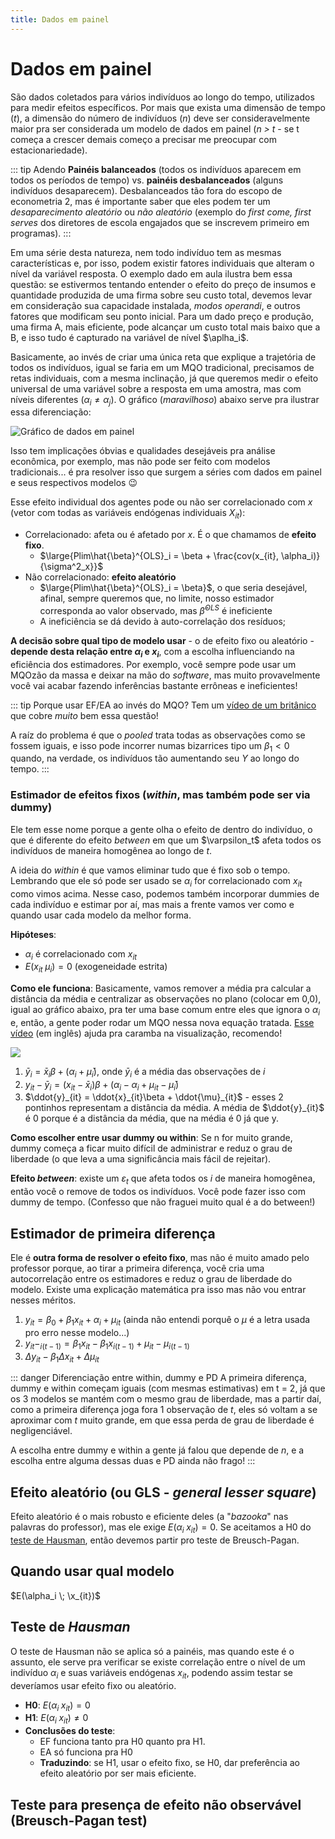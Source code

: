 ```yaml
---
title: Dados em painel
---
```


# Dados em painel

São dados coletados para vários indivíduos ao longo do tempo, utilizados para medir efeitos específicos. Por mais que exista uma dimensão de tempo (_t_), a dimensão do número de indivíduos (_n_) deve ser consideravelmente maior pra ser considerada um modelo de dados em painel (_n > t_ - se t começa a crescer demais começo a precisar me preocupar com estacionariedade).

::: tip Adendo
**Painéis balanceados** (todos os indivíduos aparecem em todos os períodos de tempo) vs. **painéis desbalanceados** (alguns indivíduos desaparecem). Desbalanceados tão fora do escopo de econometria 2, mas é importante saber que eles podem ter um _desaparecimento aleatório_ ou _não aleatório_ (exemplo do _first come, first serves_ dos diretores de escola engajados que se inscrevem primeiro em programas).
:::

Em uma série desta natureza, nem todo indivíduo tem as mesmas características e, por isso, podem existir fatores individuais que alteram o nível da variável resposta. O exemplo dado em aula ilustra bem essa questão: se estivermos tentando entender o efeito do preço de insumos e quantidade produzida de uma firma sobre seu custo total, devemos levar em consideração sua capacidade instalada, _modos operandi_, e outros fatores que modificam seu ponto inicial. Para um dado preço e produção, uma firma A, mais eficiente, pode alcançar um custo total mais baixo que a B, e isso tudo é capturado na variável de nível $\aplha_i$.

Basicamente, ao invés de criar uma única reta que explique a trajetória de todos os indivíduos, igual se faria em um MQO tradicional, precisamos de retas individuais, com a mesma inclinação, já que queremos medir o efeito universal de uma variável sobre a resposta em uma amostra, mas com níveis diferentes ($\alpha_i \neq \alpha_j$). O gráfico (_maravilhoso_) abaixo serve pra ilustrar essa diferenciação:

![Gráfico de dados em painel](/econometria/dados-em-painel.JPG)

Isso tem implicações óbvias e qualidades desejáveis pra análise econômica, por exemplo, mas não pode ser feito com modelos tradicionais... é pra resolver isso que surgem a séries com dados em painel e seus respectivos modelos :wink:

Esse efeito individual dos agentes pode ou não ser correlacionado com _x_ (vetor com todas as variáveis endógenas individuais $X_{it}$):

- Correlacionado: afeta ou é afetado por _x_. É o que chamamos de **efeito fixo**.
  - $\large{Plim\hat{\beta}^{OLS}_i = \beta + \frac{cov(x_{it}, \alpha_i)}{\sigma^2_x}}$
- Não correlacionado: **efeito aleatório**
  - $\large{Plim\hat{\beta}^{OLS}_i = \beta}$, o que seria desejável, afinal, sempre queremos que, no limite, nosso estimador corresponda ao valor observado, mas $\hat{\beta}^{OLS}$ é ineficiente
  - A ineficiência se dá devido à auto-correlação dos resíduos;

**A decisão sobre qual tipo de modelo usar** - o de efeito fixo ou aleatório - **depende desta relação entre $\alpha_i$ e $x_i$**, com a escolha influenciando na eficiência dos estimadores. Por exemplo, você sempre pode usar um MQOzão da massa e deixar na mão do _software_, mas muito provavelmente você vai acabar fazendo inferências bastante errôneas e ineficientes!

::: tip Porque usar EF/EA ao invés do MQO?
Tem um [vídeo de um britânico](https://www.youtube.com/watch?v=1SchyQ77VFg) que cobre _muito_ bem essa questão!

A raíz do problema é que o _pooled_ trata todas as observações como se fossem iguais, e isso pode incorrer numas bizarrices tipo um $\beta_1 < 0$ quando, na verdade, os indivíduos tão aumentando seu $Y$ ao longo do tempo.
:::

### Estimador de efeitos fixos (_within_, mas também pode ser via dummy)

Ele tem esse nome porque a gente olha o efeito de dentro do indivíduo, o que é diferente do efeito _between_ em que um $\varpsilon_t$ afeta todos os indivíduos de maneira homogênea ao longo de _t_.

A ideia do _within_ é que vamos eliminar tudo que é fixo sob o tempo. Lembrando que ele só pode ser usado se $\alpha_i$ for correlacionado com $x_{it}$ como vimos acima. Nesse caso, podemos também incorporar dummies de cada indivíduo e estimar por aí, mas mais a frente vamos ver como e quando usar cada modelo da melhor forma.

**Hipóteses**:

- $\alpha_i$   é correlacionado com $x_{it}$
- $E(x_{it} \; \mu_i) = 0$ (exogeneidade estrita)

**Como ele funciona**: Basicamente, vamos remover a média pra calcular a distância da média e centralizar as observações no plano (colocar em 0,0), igual ao gráfico abaixo, pra ter uma base comum entre eles que ignora o $\alpha_i$ e, então, a gente poder rodar um MQO nessa nova equação tratada. [Esse vídeo](https://www.youtube.com/watch?v=1SchyQ77VFg) (em inglês) ajuda pra caramba na visualização, recomendo!

![](/econometria/grafico-efeito-fixo.JPG)

1. $\bar{y}_i = \bar{x}_i\beta + (\alpha_i + \bar{\mu}_i)$, onde $\bar{y}_i$ é a média das observações de _i_
1. $y_{it} - \bar{y}_i = (x_{it} - \bar{x}_i)\beta + (\alpha_i - \alpha_i + \mu_{it} - \bar{\mu}_i)$
1. $\ddot{y}_{it} = \ddot{x}_{it}\beta + \ddot{\mu}_{it}$ - esses 2 pontinhos representam a distância da média. A média de $\ddot{y}_{it}$ é 0 porque é a distância da média, que na média é 0 já que y.

**Como escolher entre usar dummy ou within**: Se n for muito grande, dummy começa a ficar muito difícil de administrar e reduz o grau de liberdade (o que leva a uma significância mais fácil de rejeitar).

**Efeito _between_**: existe um $\varepsilon_t$ que afeta todos os _i_ de maneira homogênea, então você o remove de todos os indivíduos. Você pode fazer isso com dummy de tempo. (Confesso que não fraguei muito qual é a do between!)


## Estimador de primeira diferença

Ele é **outra forma de resolver o efeito fixo**, mas não é muito amado pelo professor porque, ao tirar a primeira diferença, você cria uma autocorrelação entre os estimadores e reduz o grau de liberdade do modelo. Existe uma explicação matemática pra isso mas não vou entrar nesses méritos.

1. $y_{it} = \beta_0 + \beta_1x_{it} + \alpha_i + \mu_{it}$ (ainda não entendi porquê o $\mu$ é a letra usada pro erro nesse modelo...)
1. $y_{it} - _{i(t-1)} = \beta_1x_{it} - \beta_1x_{i(t-1)} + \mu_{it} - \mu_{i(t-1)}$
1. $\Delta y_{it} - \beta_1\Delta x_{it} + \Delta \mu_{it}$

::: danger Diferenciação entre within, dummy e PD
A primeira diferença, dummy e within começam iguais (com mesmas estimativas) em t = 2, já que os 3 modelos se mantém com o mesmo grau de liberdade, mas a partir daí, como a primeira diferença joga fora 1 observação de _t_, eles só voltam a se aproximar com _t_ muito grande, em que essa perda de grau de liberdade é negligenciável.

A escolha entre dummy e within a gente já falou que depende de _n_, e a escolha entre alguma dessas duas e PD ainda não frago!
:::

## Efeito aleatório (ou GLS - _general lesser square_)

Efeito aleatório é o mais robusto e eficiente deles (a "_bazooka_" nas palavras do professor), mas ele exige $E(\alpha_i \; x_{it}) = 0$. Se aceitamos a H0 do [teste de Hausman](#teste-de-hausman), então devemos partir pro teste de Breusch-Pagan.

## Quando usar qual modelo

$E(\alpha_i \; \x_{it})$

## Teste de _Hausman_

O teste de Hausman não se aplica só a painéis, mas quando este é o assunto, ele serve pra verificar se existe correlação entre o nível de um indivíduo $\alpha_i$ e suas variáveis endógenas $x_{it}$, podendo assim testar se deveríamos usar efeito fixo ou aleatório.

- **H0**: $E(\alpha_i \; x_{it}) = 0$
- **H1**: $E(\alpha_i \; x_{it}) \neq 0$
- **Conclusões do teste**:
  - EF funciona tanto pra H0 quanto pra H1.
  - EA só funciona pra H0
  - **Traduzindo**: se H1, usar o efeito fixo, se H0, dar preferência ao efeito aleatório por ser mais eficiente.

## Teste para presença de efeito não observável (Breusch-Pagan test)